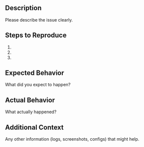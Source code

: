 <!-- .github/ISSUE_TEMPLATE/bug_report.md -->

## Description

Please describe the issue clearly.

## Steps to Reproduce

1. 
2. 
3. 

## Expected Behavior

What did you expect to happen?

## Actual Behavior

What actually happened?

## Additional Context

Any other information (logs, screenshots, configs) that might help.

